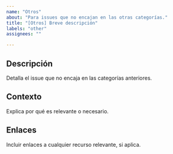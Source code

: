 ```yaml
---
name: "Otros"
about: "Para issues que no encajan en las otras categorías."
title: "[Otros] Breve descripción"
labels: "other"
assignees: ""

---
```


## Descripción

Detalla el issue que no encaja en las categorías anteriores.

## Contexto

Explica por qué es relevante o necesario.

## Enlaces

Incluir enlaces a cualquier recurso relevante, si aplica.
